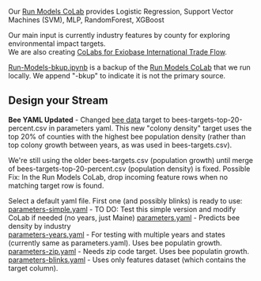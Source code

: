 Our [Run Models CoLab](input/industries) provides Logistic Regression, Support Vector Machines (SVM), MLP, RandomForest, XGBoost 

Our main input is currently industry features by county for exploring environmental impact targets.  
We are also creating [CoLabs for Exiobase International Trade Flow](https://model.earth/profile/trade).


[Run-Models-bkup.ipynb](https://github.com/ModelEarth/RealityStream/tree/main/models) is a backup of the [Run Models CoLab](https://colab.research.google.com/drive/1zu0WcCiIJ5X3iN1Hd1KSW4dGn0JuodB8?usp=sharing) that we run locally. We append "-bkup" to indicate it is not the primary source.

<h2>Design your Stream</h2>

**Bee YAML Updated** - Changed [bee data](input/bees) target to bees-targets-top-20-percent.csv in parameters yaml. This new "colony density" target uses the top 20% of counties with the highest bee population density (rather than top colony growth between years, as was used in bees-targets.csv).

<!--
Density file: bees-targets-top-20-percent.csv. Shashank worked from bees-population-usda.csv
(We previously used growth over time with the file bees-targets.csv)
-->

We're still using the older bees-targets.csv (population growth) until merge of bees-targets-top-20-percent.csv (population density) is fixed.
Possible Fix: In the Run Models CoLab, drop incoming feature rows when no matching target row is found.

Select a default yaml file. First one (and possibly blinks) is ready to use:  
[parameters-simple.yaml](https://raw.githubusercontent.com/ModelEarth/RealityStream/main/parameters/parameters-simple.yaml) - TO DO: Test this simple version and modify CoLab if needed (no years, just Maine)
[parameters.yaml](https://raw.githubusercontent.com/ModelEarth/RealityStream/main/parameters/parameters.yaml) - Predicts bee density by industry  
[parameters-years.yaml](https://raw.githubusercontent.com/ModelEarth/RealityStream/main/parameters/parameters-years.yaml) - For testing with multiple years and states (currently same as parameters.yaml).  Uses bee populatin growth.
[parameters-zip.yaml](https://raw.githubusercontent.com/ModelEarth/RealityStream/main/parameters/parameters-zip.yaml) - Needs zip code target. Uses bee populatin growth.  
[parameters-blinks.yaml](https://raw.githubusercontent.com/ModelEarth/RealityStream/main/parameters/parameters-blinks.yaml) - Uses only features dataset (which contains the target column).

